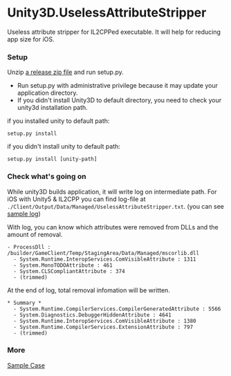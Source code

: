 # Unity3D.UselessAttributeStripper

Useless attribute stripper for IL2CPPed executable. It will help for reducing app size for iOS.

### Setup

Unzip [a release zip file](https://github.com/SaladbowlCreative/Unity3D.UselessAttributeStripper/releases) and run setup.py.
- Run setup.py with administrative privilege because it may update your application directory.
- If you didn't install Unity3D to default directory, you need to check your unity3d installation path.

if you installed unity to default path:
```
setup.py install
```

if you didn't install unity to default path:
```
setup.py install [unity-path]
```

### Check what's going on

While unity3D builds application, it will write log on intermediate path.
For iOS with Unity5 & IL2CPP you can find log-file at
`./Client/Output/Data/Managed/UselessAttributeStripper.txt`. (you can see [sample log](./docs/SampleLog.txt))

With log, you can know which attributes were removed from DLLs and the amount of removal.
```
- ProcessDll : /builder/GameClient/Temp/StagingArea/Data/Managed/mscorlib.dll
  - System.Runtime.InteropServices.ComVisibleAttribute : 1311
  - System.MonoTODOAttribute : 461
  - System.CLSCompliantAttribute : 374
  - (trimmed)
```
At the end of log, total removal infomation will be written.
```
* Summary *
  - System.Runtime.CompilerServices.CompilerGeneratedAttribute : 5566
  - System.Diagnostics.DebuggerHiddenAttribute : 4641
  - System.Runtime.InteropServices.ComVisibleAttribute : 1380
  - System.Runtime.CompilerServices.ExtensionAttribute : 797
  - (trimmed)
```

### More

[Sample Case](./docs/SampleCase.md)
